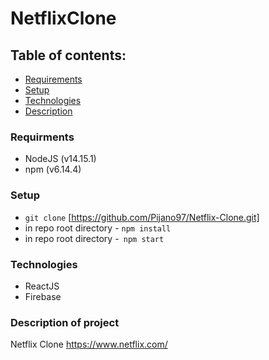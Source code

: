 # NetflixClone

## Table of contents:

- [Requirements](#requirements)
- [Setup](#setup)
- [Technologies](#technologies)
- [Description](#description)

### Requirments

- NodeJS (v14.15.1)
- npm (v6.14.4)

### Setup

- `git clone` [https://github.com/Pijano97/Netflix-Clone.git]
- in repo root directory - `npm install`
- in repo root directory -` npm start`

### Technologies

- ReactJS
- Firebase

### Description of project

Netflix Clone
https://www.netflix.com/
